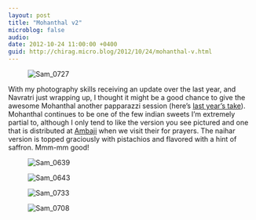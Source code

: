 ```yaml
---
layout: post
title: "Mohanthal v2"
microblog: false
audio: 
date: 2012-10-24 11:00:00 +0400
guid: http://chirag.micro.blog/2012/10/24/mohanthal-v.html
---
```

<figure><img alt="Sam_0727" src="http://www.chirag.biz/uploads/2018/600bd78399.jpg"></figure><p>With my photography skills receiving an update over the last year, and Navratri just wrapping up, I thought it might be a good chance to give the awesome Mohanthal another papparazzi session (here’s <a href="http://blog.naihar.com/mohanthal" target="_blank">last year’s take</a>). Mohanthal continues to be one of the few indian sweets I’m extremely partial to, although I only tend to like the version you see pictured and one that is distributed at <a href="http://en.wikipedia.org/wiki/Ambaji" target="_blank">Ambaji</a> when we visit their for prayers. The naihar version is topped graciously with pistachios and flavored with a hint of saffron. Mmm-mm good!</p>
<figure><img alt="Sam_0639" src="http://www.chirag.biz/uploads/2018/9b6c6c1794.jpg"></figure><figure><img alt="Sam_0643" src="http://www.chirag.biz/uploads/2018/62853dc8ca.jpg"></figure><figure><img alt="Sam_0733" src="http://www.chirag.biz/uploads/2018/15ca7e4a65.jpg"></figure><figure><img alt="Sam_0708" src="http://www.chirag.biz/uploads/2018/539d7b3134.jpg"></figure>
